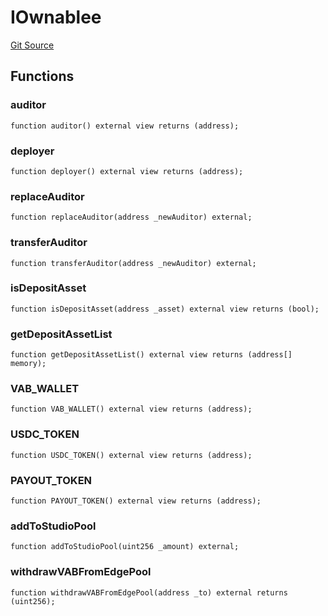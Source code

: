 # IOwnablee
[Git Source](https://github.com/Mill1995/VABDAO/blob/da329adf87a2070b031772816f2c7bd185e5f213/contracts/interfaces/IOwnablee.sol)


## Functions
### auditor


```solidity
function auditor() external view returns (address);
```

### deployer


```solidity
function deployer() external view returns (address);
```

### replaceAuditor


```solidity
function replaceAuditor(address _newAuditor) external;
```

### transferAuditor


```solidity
function transferAuditor(address _newAuditor) external;
```

### isDepositAsset


```solidity
function isDepositAsset(address _asset) external view returns (bool);
```

### getDepositAssetList


```solidity
function getDepositAssetList() external view returns (address[] memory);
```

### VAB_WALLET


```solidity
function VAB_WALLET() external view returns (address);
```

### USDC_TOKEN


```solidity
function USDC_TOKEN() external view returns (address);
```

### PAYOUT_TOKEN


```solidity
function PAYOUT_TOKEN() external view returns (address);
```

### addToStudioPool


```solidity
function addToStudioPool(uint256 _amount) external;
```

### withdrawVABFromEdgePool


```solidity
function withdrawVABFromEdgePool(address _to) external returns (uint256);
```

